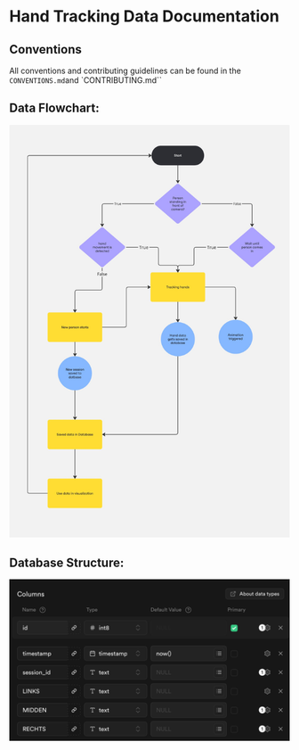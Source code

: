 # Hand Tracking Data Documentation

## Conventions 
All conventions and contributing guidelines can be found in the `CONVENTIONS.md`and `CONTRIBUTING.md``

## Data Flowchart:
![Flow Chart](/ASSETS/If%20then%20Flowchart.jpg)

## Database Structure:
![Database Structure](/ASSETS/Database%20Structure.png)

